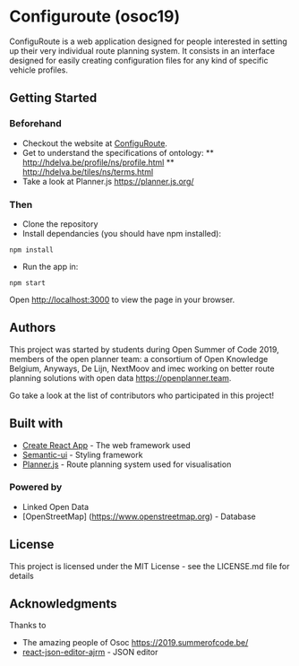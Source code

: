 # Configuroute (osoc19)

ConfiguRoute is a web application designed for people interested in setting up their very individual route planning system. It consists in an interface designed for easily creating configuration files for any kind of specific vehicle profiles.

## Getting Started

### Beforehand
* Checkout the website at [ConfiguRoute](http://configuroute.be/).
* Get to understand the specifications of ontology: 
  ** http://hdelva.be/profile/ns/profile.html
  ** http://hdelva.be/tiles/ns/terms.html
* Take a look at Planner.js https://planner.js.org/

### Then 
* Clone the repository
* Install dependancies (you should have npm installed):
```
npm install
```
* Run the app in:
```
npm start
```
Open [http://localhost:3000](http://localhost:3000) to view the page in your browser.

## Authors

This project was started by students during Open Summer of Code 2019, members of the open planner team: a consortium of Open Knowledge Belgium, Anyways, De Lijn, NextMoov and imec working on better route planning solutions with open data https://openplanner.team.

Go take a look at the list of contributors who participated in this project!

## Built with

* [Create React App](https://github.com/facebook/create-react-app) - The web framework used
* [Semantic-ui](https://react.semantic-ui.com/) - Styling framework
* [Planner.js](https://planner.js.org/) - Route planning system used for visualisation

### Powered by

* Linked Open Data 
* [OpenStreetMap] (https://www.openstreetmap.org) - Database

## License

This project is licensed under the MIT License - see the LICENSE.md file for details

## Acknowledgments

Thanks to 

* The amazing people of Osoc https://2019.summerofcode.be/
* [react-json-editor-ajrm](https://github.com/AndrewRedican/react-json-editor-ajrm) - JSON editor




